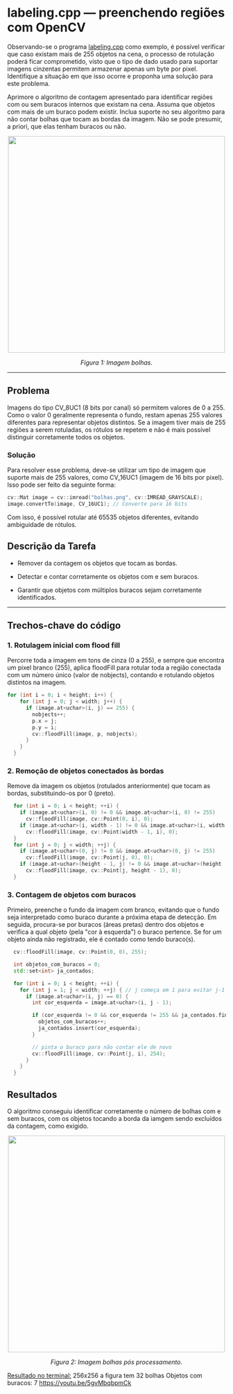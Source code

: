 # labeling.cpp — preenchendo regiões com OpenCV

Observando-se o programa [labeling.cpp](https://agostinhobritojr.github.io/tutorial/pdi/labeling.html) como exemplo, é possível verificar que caso existam mais de 255 objetos na cena, o processo de rotulação poderá ficar comprometido, visto que o tipo de dado usado para suportar imagens cinzentas permitem armazenar apenas um byte por pixel. Identifique a situação em que isso ocorre e proponha uma solução para este problema.

Aprimore o algoritmo de contagem apresentado para identificar regiões com ou sem buracos internos que existam na cena. Assuma que objetos com mais de um buraco podem existir. Inclua suporte no seu algoritmo para não contar bolhas que tocam as bordas da imagem. Não se pode presumir, a priori, que elas tenham buracos ou não.

<p align="center">
  <img src="bolhas.png" width="500"/>
</p>

<p align="center"><i>Figura 1: Imagem bolhas.</i></p>

---

## Problema
Imagens do tipo CV_8UC1 (8 bits por canal) só permitem valores de 0 a 255. Como o valor 0 geralmente representa o fundo, restam apenas 255 valores diferentes para representar objetos distintos. Se a imagem tiver mais de 255 regiões a serem rotuladas, os rótulos se repetem e não é mais possível distinguir corretamente todos os objetos.

### Solução
Para resolver esse problema, deve-se utilizar um tipo de imagem que suporte mais de 255 valores, como CV_16UC1 (imagem de 16 bits por pixel). Isso pode ser feito da seguinte forma:

```cpp
cv::Mat image = cv::imread("bolhas.png", cv::IMREAD_GRAYSCALE);
image.convertTo(image, CV_16UC1); // Converte para 16 bits
```

Com isso, é possível rotular até 65535 objetos diferentes, evitando ambiguidade de rótulos.


## Descrição da Tarefa

- Remover da contagem os objetos que tocam as bordas.

- Detectar e contar corretamente os objetos com e sem buracos.

- Garantir que objetos com múltiplos buracos sejam corretamente identificados.

---

## Trechos-chave do código


### 1. Rotulagem inicial com flood fill
Percorre toda a imagem em tons de cinza (0 a 255), e sempre que encontra um pixel branco (255), aplica floodFill para rotular toda a região conectada com um número único (valor de nobjects), contando e rotulando objetos distintos na imagem.

```cpp
for (int i = 0; i < height; i++) {
    for (int j = 0; j < width; j++) {
      if (image.at<uchar>(i, j) == 255) {
        nobjects++;
        p.x = j;
        p.y = i;
        cv::floodFill(image, p, nobjects);
      }
    }
  }
```

### 2. Remoção de objetos conectados às bordas
Remove da imagem os objetos (rotulados anteriormente) que tocam as bordas, substituindo-os por 0 (preto).

```cpp
  for (int i = 0; i < height; ++i) {
    if (image.at<uchar>(i, 0) != 0 && image.at<uchar>(i, 0) != 255)
      cv::floodFill(image, cv::Point(0, i), 0);
    if (image.at<uchar>(i, width - 1) != 0 && image.at<uchar>(i, width - 1) != 255)
      cv::floodFill(image, cv::Point(width - 1, i), 0);
  }
  for (int j = 0; j < width; ++j) {
    if (image.at<uchar>(0, j) != 0 && image.at<uchar>(0, j) != 255)
      cv::floodFill(image, cv::Point(j, 0), 0);
    if (image.at<uchar>(height - 1, j) != 0 && image.at<uchar>(height - 1, j) != 255)
      cv::floodFill(image, cv::Point(j, height - 1), 0);
  }  
```
### 3. Contagem de objetos com buracos
Primeiro, preenche o fundo da imagem com branco, evitando que o fundo seja interpretado como buraco durante a próxima etapa de detecção. Em seguida, procura-se por buracos (áreas pretas) dentro dos objetos e verifica a qual objeto (pela "cor à esquerda") o buraco pertence. Se for um objeto ainda não registrado, ele é contado como tendo buraco(s).

```cpp
  cv::floodFill(image, cv::Point(0, 0), 255);

  int objetos_com_buracos = 0;
  std::set<int> ja_contados;

  for (int i = 0; i < height; ++i) {
    for (int j = 1; j < width; ++j) { // j começa em 1 para evitar j-1 < 0
      if (image.at<uchar>(i, j) == 0) {
        int cor_esquerda = image.at<uchar>(i, j - 1);

        if (cor_esquerda != 0 && cor_esquerda != 255 && ja_contados.find(cor_esquerda) == ja_contados.end()) {
          objetos_com_buracos++;
          ja_contados.insert(cor_esquerda);
        }

        // pinta o buraco para não contar ele de novo
        cv::floodFill(image, cv::Point(j, i), 254);
      }
    }
  }
```
## Resultados

O algoritmo conseguiu identificar corretamente o número de bolhas com e sem buracos, com os objetos tocando a borda da iamgem sendo excluídos da contagem, como exigido.

<p align="center">
  <img src="./build/objetos_com_buracos.png" width="500"/>
</p>

<p align="center"><i>Figura 2: Imagem bolhas pós processamento.</i></p>

[Resultado no terminal:](./build/resultado_no_terminal.txt)
256x256
a figura tem 32 bolhas
Objetos com buracos: 7
https://youtu.be/5gvMbqbpmCk
